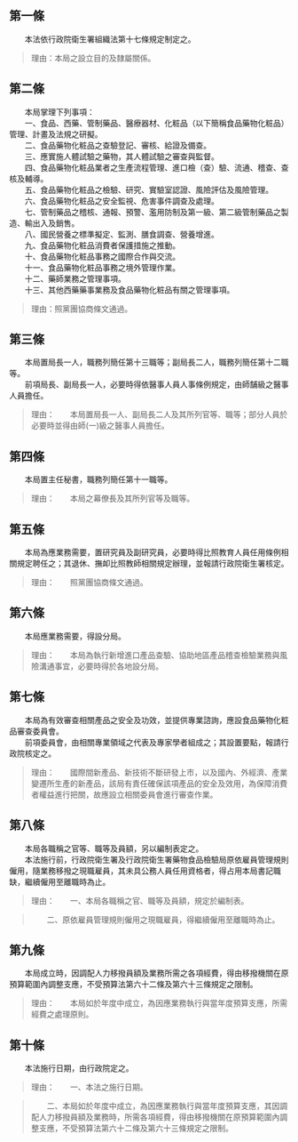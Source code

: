 第一條 
-------
　　本法依行政院衛生署組織法第十七條規定制定之。  
> 理由：本局之設立目的及隸屬關係。



第二條 
-------
　　本局掌理下列事項：  
　　一、食品、西藥、管制藥品、醫療器材、化粧品（以下簡稱食品藥物化粧品）管理、計畫及法規之研擬。  
　　二、食品藥物化粧品之查驗登記、審核、給證及備查。  
　　三、應實施人體試驗之藥物，其人體試驗之審查與監督。  
　　四、食品藥物化粧品業者之生產流程管理、進口檢（查）驗、流通、稽查、查核及輔導。  
　　五、食品藥物化粧品之檢驗、研究、實驗室認證、風險評估及風險管理。  
　　六、食品藥物化粧品之安全監視、危害事件調查及處理。  
　　七、管制藥品之稽核、通報、預警、濫用防制及第一級、第二級管制藥品之製造、輸出入及銷售。  
　　八、國民營養之標準擬定、監測、膳食調查、營養增進。  
　　九、食品藥物化粧品消費者保護措施之推動。  
　　十、食品藥物化粧品事務之國際合作與交流。  
　　十一、食品藥物化粧品事務之境外管理作業。  
　　十二、藥師業務之管理事項。  
　　十三、其他西藥藥事業務及食品藥物化粧品有關之管理事項。  
> 理由：照黨團協商條文通過。



第三條 
-------
　　本局置局長一人，職務列簡任第十三職等；副局長二人，職務列簡任第十二職等。  
　　前項局長、副局長一人，必要時得依醫事人員人事條例規定，由師舗級之醫事人員擔任。  
> 理由：　　本局置局長一人、副局長二人及其所列官等、職等；部分人員於必要時並得由師(一)級之醫事人員擔任。



第四條 
-------
　　本局置主任秘書，職務列簡任第十一職等。  
> 理由：　　本局之幕僚長及其所列官等及職等。



第五條 
-------
　　本局為應業務需要，置研究員及副研究員，必要時得比照教育人員任用條例相關規定聘任之；其退休、撫卹比照教師相關規定辦理，並報請行政院衛生署核定。  
> 理由：　　照黨團協商條文通過。



第六條 
-------
　　本局應業務需要，得設分局。  
> 理由：　　本局為執行新增進口產品查驗、協助地區產品稽查檢驗業務與風險溝通事宜，必要時得於各地設分局。



第七條 
-------
　　本局為有效審查相關產品之安全及功效，並提供專業諮詢，應設食品藥物化粧品審查委員會。  
　　前項委員會，由相關專業領域之代表及專家學者組成之；其設置要點，報請行政院核定之。  
> 理由：　　國際間新產品、新技術不斷研發上市，以及國內、外經濟、產業變遷所生產的新產品，該局有責任確保該項產品的安全及效用，為保障消費者權益進行把關，故應設立相關委員會進行審查作業。



第八條 
-------
　　本局各職稱之官等、職等及員額，另以編制表定之。  
　　本法施行前，行政院衛生署及行政院衛生署藥物食品檢驗局原依雇員管理規則僱用，隨業務移撥之現職雇員，其未具公務人員任用資格者，得占用本局書記職缺，繼續僱用至離職時為止。  
> 理由：　　一、本局各職稱之官、職等及員額，規定於編制表。

> 　　二、原依雇員管理規則僱用之現職雇員，得繼續僱用至離職時為止。



第九條 
-------
　　本局成立時，因調配人力移撥員額及業務所需之各項經費，得由移撥機關在原預算範圍內調整支應，不受預算法第六十二條及第六十三條規定之限制。  
> 理由：　　本局如於年度中成立，為因應業務執行與當年度預算支應，所需經費之處理原則。



第十條 
-------
　　本法施行日期，由行政院定之。  
> 理由：　　一、本法之施行日期。

> 　　二、本局如於年度中成立，為因應業務執行與當年度預算支應，其因調配人力移撥員額及業務時，所需各項經費，得由移撥機關在原預算範圍內調整支應，不受預算法第六十二條及第六十三條規定之限制。